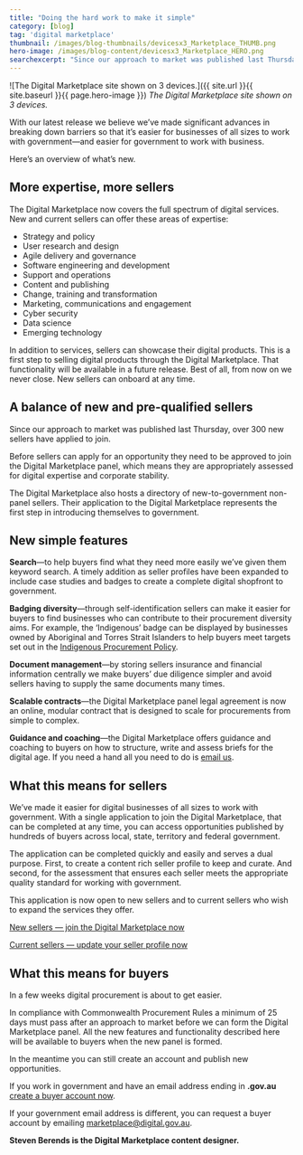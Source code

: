 ```yaml
---
title: "Doing the hard work to make it simple"
category: [blog]
tag: 'digital marketplace'
thumbnail: /images/blog-thumbnails/devicesx3_Marketplace_THUMB.png
hero-image: /images/blog-content/devicesx3_Marketplace_HERO.png
searchexcerpt: "Since our approach to market was published last Thursday, more than 300 new sellers have applied to join the Digital Marketplace. The marketplace expansion includes more sellers, more expertise and more features to make procurement simpler, clearer and faster. "
---
```


![The Digital Marketplace site shown on 3 devices.]({{ site.url }}{{ site.baseurl }}{{ page.hero-image }})
*The Digital Marketplace site shown on 3 devices.*

With our latest release we believe we’ve made significant advances in breaking down barriers so that it’s easier for businesses of all sizes to work with government—and easier for government to work with business. 

Here’s an overview of what’s new.

## More expertise, more sellers

The Digital Marketplace now covers the full spectrum of digital services. New and current sellers can offer these areas of expertise: 

- Strategy and policy
- User research and design
- Agile delivery and governance
- Software engineering and development
- Support and operations 
- Content and publishing
- Change, training and transformation
- Marketing, communications and engagement 
- Cyber security
- Data science
- Emerging technology 

In addition to services, sellers can showcase their digital products. This is a first step to selling digital products through the Digital Marketplace. That functionality will be available in a future release.
Best of all, from now on we never close. New sellers can onboard at any time. 

## A balance of new and pre-qualified sellers
Since our approach to market was published last Thursday, over 300 new sellers have applied to join. 

Before sellers can apply for an opportunity they need to be approved to join the Digital Marketplace panel, which means they are appropriately assessed for digital expertise and corporate stability. 

The Digital Marketplace also hosts a directory of new-to-government non-panel sellers. Their application to the Digital Marketplace represents the first step in introducing themselves to government.

## New simple features
**Search**—to help buyers find what they need more easily we’ve given them keyword search. A timely addition as seller profiles have been expanded to include case studies and badges to create a complete digital shopfront to government. 

**Badging diversity**—through self-identification sellers can make it easier for buyers to find businesses who can contribute to their procurement diversity aims. For example, the ‘Indigenous’ badge can be displayed by businesses owned by Aboriginal and Torres Strait Islanders to help buyers meet targets set out in the [Indigenous Procurement Policy](https://www.dpmc.gov.au/indigenous-affairs/economic-development/indigenous-procurement-policy-ipp).

**Document management**—by storing sellers insurance and financial information centrally we make buyers’ due diligence simpler and avoid sellers having to supply the same documents many times.

**Scalable contracts**—the Digital Marketplace panel legal agreement is now an online, modular contract that is designed to scale for procurements from simple to complex. 

**Guidance and coaching**—the Digital Marketplace offers guidance and coaching to buyers on how to structure, write and assess briefs for the digital age. If you need a hand all you need to do is [email us](mailto:marketplace@digital.gov.au).

## What this means for sellers
We’ve made it easier for digital businesses of all sizes to work with government. With a single application to join the Digital Marketplace, that can be completed at any time, you can access opportunities published by hundreds of buyers across local, state, territory and federal government. 

The application can be completed quickly and easily and serves a dual purpose. First, to create a content rich seller profile to keep and curate. And second, for the assessment that ensures each seller meets the appropriate quality standard for working with government.

This application is now open to new sellers and to current sellers who wish to expand the services they offer.

[New sellers — join the Digital Marketplace now](https://marketplace.service.gov.au/become-a-seller)

[Current sellers — update your seller profile now](https://marketplace.service.gov.au/login)

## What this means for buyers
In a few weeks digital procurement is about to get easier. 

In compliance with Commonwealth Procurement Rules a minimum of 25 days must pass after an approach to market before we can form the Digital Marketplace panel. All the new features and functionality described here will be available to buyers when the new panel is formed.  

In the meantime you can still create an account and publish new opportunities. 

If you work in government and have an email address ending in **.gov.au** [create a buyer account now](https://marketplace.service.gov.au/signup).

If your government email address is different, you can request a buyer account by emailing [marketplace@digital.gov.au](mailto:marketplace@digital.gov.au).


**Steven Berends is the Digital Marketplace content designer.**
